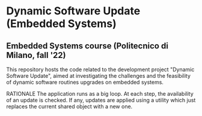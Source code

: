 # Dynamic Software Update (Embedded Systems)

## Embedded Systems course (Politecnico di Milano, fall '22)  

This repository hosts the code related to the development project "Dynamic Software Update", aimed at investigating the challenges and 
the feasibility of dynamic software routines upgrades on embedded systems.   

RATIONALE 
The application runs as a big loop. At each step, the availability of an update is checked. If any, updates are applied using a utility which just replaces the current shared object with a new one. 

